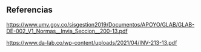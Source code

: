 ## Referencias

https://www.umv.gov.co/sisgestion2019/Documentos/APOYO/GLAB/GLAB-DE-002_V1_Normas__Invia_Seccion__200-13.pdf

https://www.da-lab.co/wp-content/uploads/2021/04/INV-213-13.pdf